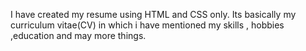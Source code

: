 
I have created my resume using HTML and CSS only.
Its basically my curriculum vitae(CV) in which i have mentioned my skills , hobbies ,education 
and may more things. 
